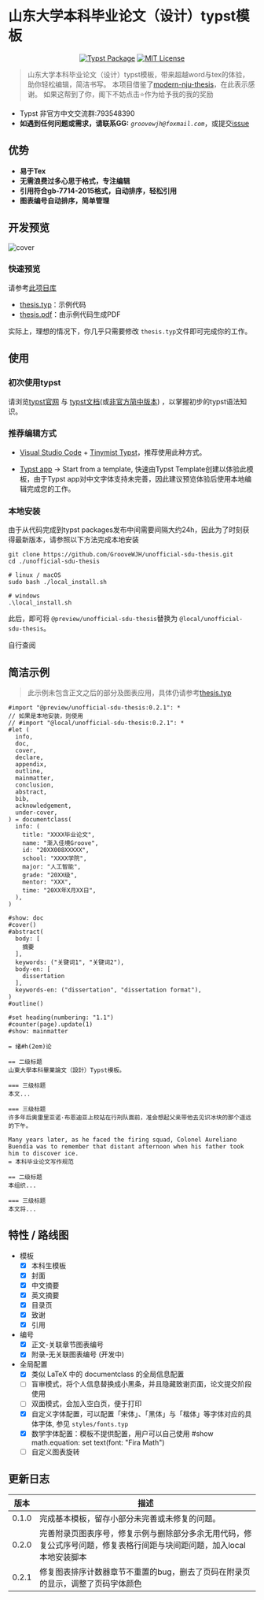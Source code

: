 # 山东大学本科毕业论文（设计）typst模板

<p align="center", >
  <a href="https://typst.app/universe/package/typsium"><img src="https://img.shields.io/badge/version-0.2.1-3230E3?style=for-the-badge" alt="Typst Package"></a>
  <a href="https://github.com/Typsium/typsium/blob/main/LICENSE"><img src="https://img.shields.io/badge/license-MIT-red?style=for-the-badge" alt="MIT License"></a>
</p>

> 山东大学本科毕业论文（设计）typst模板，带来超越word与tex的体验，助你轻松编辑，简洁书写。
> 本项目借鉴了[modern-nju-thesis](https://typst.app/universe/package/modern-nju-thesis)，在此表示感谢。
> 如果这帮到了你，阁下不妨点击⭐️作为给予我的我的奖励

- Typst 非官方中文交流群:793548390
- **如遇到任何问题或需求，请联系GG:** _`groovewjh@foxmail.com`_，或提交[issue](https://github.com/GrooveWJH/unofficial-sdu-thesis/issues)

## 优势

- **易于Tex**
- **无需浪费过多心思于格式，专注编辑**
- **引用符合gb-7714-2015格式，自动排序，轻松引用**
- **图表编号自动排序，简单管理**

## 开发预览

![cover](https://img.z4a.net/images/2025/03/19/cover.png)

### 快速预览

请参考[此项目库](https://github.com/GrooveWJH/unofficial-sdu-thesis)

- [thesis.typ](https://github.com/GrooveWJH/unofficial-sdu-thesis/blob/main/src/latest/template/thesis.typ)：示例代码
- [thesis.pdf](https://github.com/GrooveWJH/unofficial-sdu-thesis/blob/main/src/latest/template/thesis.pdf)：由示例代码生成PDF

实际上，理想的情况下，你几乎只需要修改 `thesis.typ`文件即可完成你的工作。

## 使用

### 初次使用typst

请浏览[typst官网](https://typst.app/docs/) 与 [typst文档](https://typst.app/docs/)(或[非官方简中版本](https://typst-doc-cn.github.io/docs/)) ，以掌握初步的typst语法知识。

### 推荐编辑方式

- [Visual Studio Code](https://visualstudio.microsoft.com/) + [Tinymist Typst](https://marketplace.visualstudio.com/items?itemName=myriad-dreamin.tinymist)，推荐使用此种方式。

- [Typst app](https://typst.app/universe/package/unofficial-sdu-thesis) -> Start from a template, 快速由Typst Template创建以体验此模板，由于Typst app对中文字体支持未完善，因此建议预览体验后使用本地编辑完成您的工作。

### 本地安装

由于从代码完成到typst packages发布中间需要间隔大约24h，因此为了时刻获得最新版本，请参照以下方法完成本地安装

```shell
git clone https://github.com/GrooveWJH/unofficial-sdu-thesis.git
cd ./unofficial-sdu-thesis

# linux / macOS
sudo bash ./local_install.sh

# windows
.\local_install.sh
```

此后，即可将 `@preview/unofficial-sdu-thesis`替换为 `@local/unofficial-sdu-thesis`。

自行查阅

## 简洁示例

> 此示例未包含正文之后的部分及图表应用，具体仍请参考[thesis.typ](https://github.com/GrooveWJH/unofficial-sdu-thesis/blob/main/src/latest/template/thesis.typ)

```typst
#import "@preview/unofficial-sdu-thesis:0.2.1": *
// 如果是本地安装，则使用
// #import "@local/unofficial-sdu-thesis:0.2.1": *
#let (
  info,
  doc,
  cover,
  declare,
  appendix,
  outline,
  mainmatter,
  conclusion,
  abstract,
  bib,
  acknowledgement,
  under-cover,
) = documentclass(
  info: (
    title: "XXXX毕业论文",
    name: "渐入佳境Groove",
    id: "20XX008XXXXX",
    school: "XXXX学院",
    major: "人工智能",
    grade: "20XX级",
    mentor: "XXX",
    time: "20XX年X月XX日",
  ),
)

#show: doc
#cover()
#abstract(
  body: [
    摘要
  ],
  keywords: ("关键词1", "关键词2"),
  body-en: [
    dissertation
  ],
  keywords-en: ("dissertation", "dissertation format"),
)
#outline()

#set heading(numbering: "1.1")
#counter(page).update(1)
#show: mainmatter

= 绪#h(2em)论

== 二级标题
山東大學本科畢業論文（設計）Typst模板。

=== 三级标题
本文...

=== 三级标题
许多年后奥雷里亚诺·布恩迪亚上校站在行刑队面前，准会想起父亲带他去见识冰块的那个遥远的下午。

Many years later, as he faced the firing squad, Colonel Aureliano Buendía was to remember that distant afternoon when his father took him to discover ice.
= 本科毕业论文写作规范

== 二级标题
本组织...

=== 三级标题
本文将...
```

## 特性 / 路线图

- 模板
  - [X] 本科生模板
  - [X] 封面
  - [X] 中文摘要
  - [X] 英文摘要
  - [X] 目录页
  - [X] 致谢
  - [X] 引用
- 编号
  - [X] 正文-关联章节图表编号
  - [X] 附录-无关联图表编号 (开发中)
- 全局配置
  - [X] 类似 LaTeX 中的 documentclass 的全局信息配置
  - [ ] 盲审模式，将个人信息替换成小黑条，并且隐藏致谢页面，论文提交阶段使用
  - [ ] 双面模式，会加入空白页，便于打印
  - [X] 自定义字体配置，可以配置「宋体」、「黑体」与「楷体」等字体对应的具体字体, 参见 `styles/fonts.typ`
  - [X] 数学字体配置：模板不提供配置，用户可以自己使用 #show math.equation: set text(font: "Fira Math")
  - [ ] 自定义图表旋转

## 更新日志

| 版本  | 描述                                                                                                                    |
| ----- | ----------------------------------------------------------------------------------------------------------------------- |
| 0.1.0 | 完成基本模板，留存小部分未完善或未修复的问题。                                                                          |
| 0.2.0 | 完善附录页图表序号，修复示例与删除部分多余无用代码，修复公式序号问题，修复表格行间距与块间距问题，加入local本地安装脚本 |
| 0.2.1 | 修复图表排序计数器章节不重置的bug，删去了页码在附录页的显示，调整了页码字体颜色                                         |
